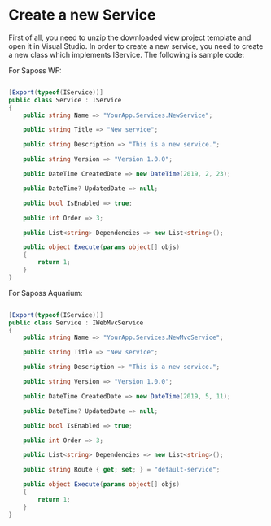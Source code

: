 # Create a new Service

First of all, you need to unzip the downloaded view project template and open it in Visual Studio. In order to create a new service, you need to create a new class which implements IService. The following is sample code:

For Saposs WF:

``` csharp

[Export(typeof(IService))]
public class Service : IService
{
    public string Name => "YourApp.Services.NewService";

    public string Title => "New service";

    public string Description => "This is a new service.";

    public string Version => "Version 1.0.0";

    public DateTime CreatedDate => new DateTime(2019, 2, 23);

    public DateTime? UpdatedDate => null;

    public bool IsEnabled => true;

    public int Order => 3;

    public List<string> Dependencies => new List<string>();

    public object Execute(params object[] objs)
    {
        return 1;
    }
}
```

For Saposs Aquarium:


``` csharp

[Export(typeof(IService))]
public class Service : IWebMvcService
{
    public string Name => "YourApp.Services.NewMvcService";

    public string Title => "New service";

    public string Description => "This is a new service.";

    public string Version => "Version 1.0.0";

    public DateTime CreatedDate => new DateTime(2019, 5, 11);

    public DateTime? UpdatedDate => null;

    public bool IsEnabled => true;

    public int Order => 3;

    public List<string> Dependencies => new List<string>();

    public string Route { get; set; } = "default-service";

    public object Execute(params object[] objs)
    {
        return 1;
    }
}
```